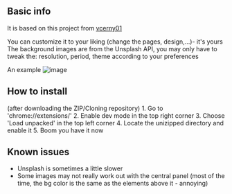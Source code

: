 
## Basic info 
It is based on this project from [vcerny01](https://github.com/vcerny01/custom_newtab) 

You can customize it to your liking (change the pages, design,...)- it's yours 
The background images are from the Unsplash API, you may only have to tweak the: resolution, period, theme according to your preferences

An example
![image](https://i.imgur.com/nAQyYQd.jpg)


## How to install
(after downloading the ZIP/Cloning repository)
    1. Go to 'chrome://extensions/'
    2. Enable dev mode in the top right corner
    3. Choose 'Load unpacked' in the top left corner
    4. Locate the unizipped directory and enable it 
    5. Boom you have it now 

## Known issues
- Unsplash is sometimes a little slower
- Some images may not really work out with the central panel (most of the time, the bg color is the same as the elements above it - annoying)

